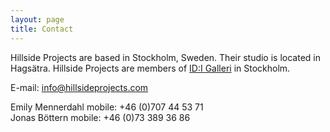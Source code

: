```yaml
---
layout: page
title: Contact
---
```


Hillside Projects are based in Stockholm, Sweden. Their studio is located in Hagsätra. Hillside Projects are members of <a href="http://idigalleri.org/" target="blank">ID:I Galleri</a> in Stockholm.


E-mail: info@hillsideprojects.com

Emily Mennerdahl mobile: +46 (0)707 44 53 71<br/>
Jonas Böttern mobile: +46 (0)73 389 36 86
